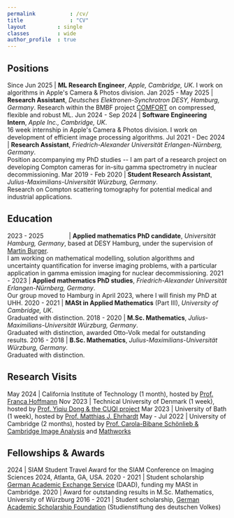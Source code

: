 ```yaml
---
permalink			: /cv/
title				: "CV"
layout 			: single
classes			: wide
author_profile	: true
---
```

## Positions

Since Jun 2025 | **ML Research Engineer**, *Apple, Cambridge, UK*. I work on algorithms in Apple's Camera & Photos division.
Jan 2025 - May 2025 | **Research Assistant**, *Deutsches Elektronen-Synchrotron DESY, Hamburg, Germany*. Research within the BMBF project [COMFORT](https://www.mathematik.uni-wuerzburg.de/comfort/) on compressed, flexible and robust ML.
Jun 2024 - Sep 2024 | **Software Engineering Intern**, *Apple Inc., Cambridge, UK*.<br>16 week internship in Apple's Camera & Photos division. I work on development of efficient image processing algorithms.
Jul 2021 - Dec 2024 | **Research Assistant**, *Friedrich-Alexander Universität Erlangen-Nürnberg, Germany*.<br>Position accompanying my PhD studies -- I am part of a research project on developing Compton cameras for in-situ gamma spectrometry in nuclear decommissioning.
Mar 2019 - Feb 2020 | **Student Research Assistant**, *Julius-Maximilians-Universität Würzburg, Germany*.<br>Research on Compton scattering tomography for potential medical and industrial applications.

## Education

2023 - 2025 <img width=50/> | **Applied mathematics PhD candidate**, *Universität Hamburg, Germany*, based at DESY Hamburg, under the supervision of [Martin Burger](https://helmholtz-imaging.de/person/prof-dr-martin-burger/).<br>I am working on mathematical modelling, solution algorithms and uncertainty quantification for inverse imaging problems, with a particular application in gamma emission imaging for nuclear decommissioning.
2021 - 2023 | **Applied mathematics PhD studies**, *Friedrich-Alexander Universität Erlangen-Nürnberg, Germany*.<br>Our group moved to Hamburg in April 2023, where I will finish my PhD at UHH.
2020 - 2021 | **MASt in Applied Mathematics** (Part III), *University of Cambridge, UK*.<br>Graduated with distinction.
2018 - 2020 | **M.Sc. Mathematics**, *Julius-Maximilians-Universität Würzburg, Germany*.<br>Graduated with distinction, awarded Otto-Volk medal for outstanding results.
2016 - 2018 | **B.Sc. Mathematics**, *Julius-Maximilians-Universität Würzburg, Germany*.<br>Graduated with distinction.

## Research Visits

May 2024 | California Institute of Technology (1 month), hosted by [Prof. Franca Hoffmann](https://francahoffmann.wordpress.com/)
Nov 2023 | Technical University of Denmark (1 week), hosted by [Prof. Yiqiu Dong & the CUQI project](https://sites.dtu.dk/cuqi)
Mar 2023 | University of Bath (1 week), hosted by [Prof. Matthias J. Ehrhardt](https://mehrhardt.github.io/)
May - Jul 2022 | University of Cambridge (2 months), hosted by [Prof. Carola-Bibane Schönlieb & Cambridge Image Analysis](https://www.damtp.cam.ac.uk/research/cia/cambridge-image-analysis) and [Mathworks](https://mathworks.com/)

## Fellowships & Awards

2024 | SIAM Student Travel Award for the SIAM Conference on Imaging Sciences 2024, Atlanta, GA, USA.
2020 - 2021 | Student scholarship [German Academic Exchange Service](https://www.daad.org/en) (DAAD), funding my MASt in Cambridge.
2020 | Award for outstanding results in M.Sc. Mathematics, University of Würzburg
2016 - 2021 | Student scholarship, [German Academic Scholarship Foundation](https://www.studienstiftung.de/en/) (Studienstiftung des deutschen Volkes)
